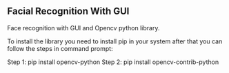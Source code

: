 ## Facial Recognition With GUI ##
Face recognition with GUI and Opencv python library.

To install the library you need to install pip in your system after that you can follow the steps in command prompt:

Step 1: pip install opencv-python
Step 2: pip install opencv-contrib-python

